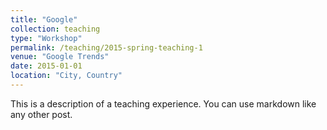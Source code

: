 ```yaml
---
title: "Google"
collection: teaching
type: "Workshop"
permalink: /teaching/2015-spring-teaching-1
venue: "Google Trends"
date: 2015-01-01
location: "City, Country"
---
```


<script type="text/javascript" src="https://ssl.gstatic.com/trends_nrtr/1982_RC01/embed_loader.js"></script> <script type="text/javascript"> trends.embed.renderExploreWidget("TIMESERIES", {"comparisonItem":[{"keyword":"Domino pizza","geo":"US","time":"today 12-m"},{"keyword":"/m/0hgnzjh","geo":"US","time":"today 12-m"}],"category":0,"property":""}, {"exploreQuery":"geo=US&q=Domino%20pizza,%2Fm%2F0hgnzjh&date=today 12-m,today 12-m","guestPath":"https://trends.google.com:443/trends/embed/"}); </script> 

This is a description of a teaching experience. You can use markdown like any other post.


